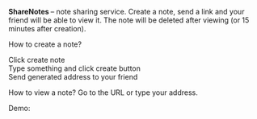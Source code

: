 <strong> ShareNotes </strong> – note sharing service. Create a note, send a link and your friend will be able to view it. The note will be deleted after viewing (or 15 minutes after creation).

How to create a note?

Click create note <br/>
Type something and click create button <br/>
Send generated address to your friend <br/>

How to view a note? Go to the URL or type your address.

Demo:
<blockquote class="imgur-embed-pub" lang="en" data-id="a/xWv25Mg" data-context="false" ><a href="//imgur.com/a/xWv25Mg"></a></blockquote><script async src="//s.imgur.com/min/embed.js" charset="utf-8">Share App Demo</script>





